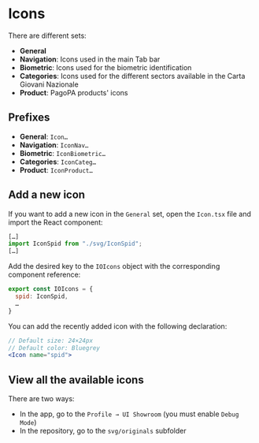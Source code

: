 # Icons
There are different sets:
* **General** 
* **Navigation**: Icons used in the main Tab bar
* **Biometric**: Icons used for the biometric identification
* **Categories**: Icons used for the different sectors available in the Carta Giovani Nazionale
* **Product**: PagoPA products' icons 

## Prefixes
- **General**: `Icon…`
- **Navigation**: `IconNav…`
- **Biometric**: `IconBiometric…`
- **Categories**: `IconCateg…`
- **Product**: `IconProduct…`

## Add a new icon
If you want to add a new icon in the `General` set, open the `Icon.tsx` file and import the React component:
```jsx
[…]
import IconSpid from "./svg/IconSpid";
[…]
```
Add the desired key to the `IOIcons` object with the corresponding component reference:
```jsx
export const IOIcons = {
  spid: IconSpid,
  …
}
```
You can add the recently added icon with the following declaration:
```jsx
// Default size: 24×24px
// Default color: Bluegrey
<Icon name="spid">
```

## View all the available icons
There are two ways:
- In the app, go to the `Profile → UI Showroom` (you must enable `Debug Mode`)
- In the repository, go to the `svg/originals` subfolder
